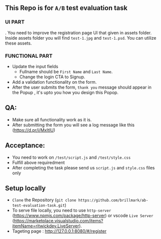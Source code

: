 ## This Repo is for `A/B` test evaluation task

 ### UI PART
. You need to improve the registration page UI that given in assets folder. Inside assets folder you will find `test-1.jpg` and `test-1.psd`. You can utilize these assets.

### FUNCTIONAL PART
  - Update the input fields 
    - Fullname should be `First Name` and `Last Name`.
    - Change the login CTA to Signup.
  - Add a validation functionality on the form.
  - After the user submits the form, `thank you` message should appear in the Popup , it's upto you how you design this Popop.

## QA:
- Make sure all functionality work as it is.
- After submitting the form you will see a log message like this (https://d.pr/i/MxItIU)

## Acceptance: 
- You need to work on `/test/script.js` and `/test/style.css` 
- Fulfill above requiredment
- After completing the task please send us `script.js` and `style.css` files only

## Setup locally 
- `Clone` the Repository  (`git clone https://github.com/brillmark/ab-test-evaluation-task.git`)
- To serve file locally, you need to use `http-server` (https://www.npmjs.com/package/http-server) or  vscode `Live Server` (https://marketplace.visualstudio.com/items?itemName=ritwickdey.LiveServer).
- Tageting page : http://127.0.0.1:8080/#/register




